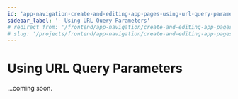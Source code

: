 ```yaml
---
id: 'app-navigation-create-and-editing-app-pages-using-url-query-parameters'
sidebar_label: '- Using URL Query Parameters'
# redirect_from: '/frontend/app-navigation/create-and-editing-app-pages/using-url-query-parameters'
# slug: '/projects/frontend/app-navigation/create-and-editing-app-pages/using-url-query-parameters'
---
```


# Using URL Query Parameters

...coming soon.
